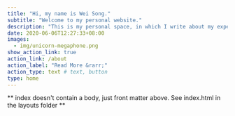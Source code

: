```yaml
---
title: "Hi, my name is Wei Song."
subtitle: "Welcome to my personal website."
description: "This is my personal space, in which I write about my experience, gather my thoughts, and showcase my works."
date: 2020-06-06T12:27:33+08:00
images:
  - img/unicorn-megaphone.png
show_action_link: true
action_link: /about
action_label: "Read More &rarr;"
action_type: text # text, button
type: home
---
```


** index doesn't contain a body, just front matter above.
See index.html in the layouts folder **
